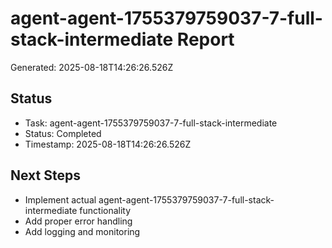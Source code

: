 # agent-agent-1755379759037-7-full-stack-intermediate Report

Generated: 2025-08-18T14:26:26.526Z

## Status
- Task: agent-agent-1755379759037-7-full-stack-intermediate
- Status: Completed
- Timestamp: 2025-08-18T14:26:26.526Z

## Next Steps
- Implement actual agent-agent-1755379759037-7-full-stack-intermediate functionality
- Add proper error handling
- Add logging and monitoring
